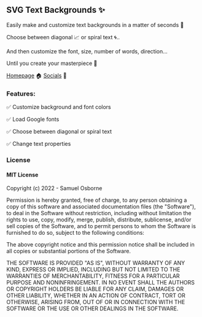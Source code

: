 ## SVG Text Backgrounds :sparkles:

Easily make and customize text backgrounds in a matter of seconds 🤯

Choose between diagonal 📈 or spiral text 🌀..

And then customize the font, size, number of words, direction...

Until you create your masterpiece 🎨

[Homepage](https://textbgs.com) 🏠
[Socials](https://twitter.com/sam_osb) 🦅

### Features:

✅  Customize background and font colors

✅  Load Google fonts

✅  Choose between diagonal or spiral text

✅  Change text properties

### License

#### MIT License

Copyright (c) 2022 - Samuel Osborne

Permission is hereby granted, free of charge, to any person obtaining a copy of this software and associated documentation files (the "Software"), to deal in the Software without restriction, including without limitation the rights to use, copy, modify, merge, publish, distribute, sublicense, and/or sell copies of the Software, and to permit persons to whom the Software is furnished to do so, subject to the following conditions:

The above copyright notice and this permission notice shall be included in all copies or substantial portions of the Software.

THE SOFTWARE IS PROVIDED "AS IS", WITHOUT WARRANTY OF ANY KIND, EXPRESS OR IMPLIED, INCLUDING BUT NOT LIMITED TO THE WARRANTIES OF MERCHANTABILITY, FITNESS FOR A PARTICULAR PURPOSE AND NONINFRINGEMENT. IN NO EVENT SHALL THE AUTHORS OR COPYRIGHT HOLDERS BE LIABLE FOR ANY CLAIM, DAMAGES OR OTHER LIABILITY, WHETHER IN AN ACTION OF CONTRACT, TORT OR OTHERWISE, ARISING FROM, OUT OF OR IN CONNECTION WITH THE SOFTWARE OR THE USE OR OTHER DEALINGS IN THE SOFTWARE.